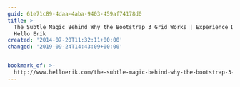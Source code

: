 ```yaml
---
guid: 61e71c89-4daa-4aba-9403-459af74178d0
title: >-
  The Subtle Magic Behind Why the Bootstrap 3 Grid Works | Experience Design at
  Hello Erik
created: '2014-07-20T11:32:11+00:00'
changed: '2019-09-24T14:43:09+00:00'


bookmark_of: >-
  http://www.helloerik.com/the-subtle-magic-behind-why-the-bootstrap-3-grid-works
---
```




